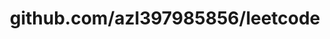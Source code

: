 ---
layout: post
title: github.com/azl397985856/leetcode
categories: link
tags: [انگلیسی, برنامه‌نویسی]
---